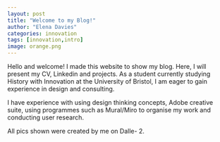 ```yaml
---
layout: post
title: "Welcome to my Blog!"
author: "Elena Davies"
categories: innovation
tags: [innovation,intro]
image: orange.png 
---
```


Hello and welcome! I made this website to show my blog. Here, I will present my CV, Linkedin and projects. As a student currently studying History with Innovation at the University of Bristol, I am eager to gain experience in design and consulting.

I have experience with using design thinking concepts, Adobe creative suite, using programmes such as Mural/Miro to organise my work and conducting user research.

All pics shown were created by me on Dalle- 2.